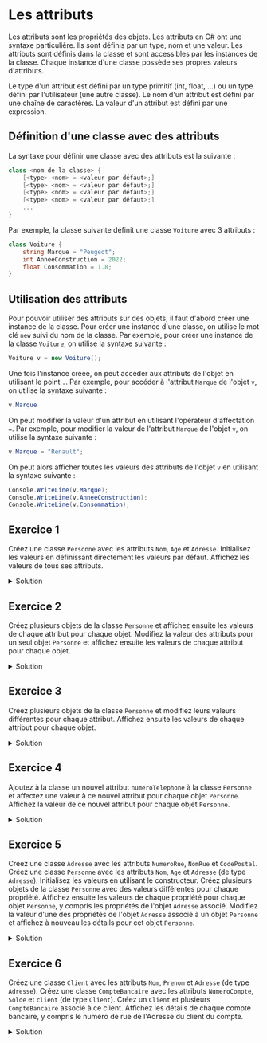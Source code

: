 # Les attributs

Les attributs sont les propriétés des objets. Les attributs en C# ont une syntaxe particulière. Ils sont définis par un type, nom et une valeur. Les attributs sont définis dans la classe et sont accessibles par les instances de la classe. Chaque instance d'une classe possède ses propres valeurs d'attributs. 

Le type d'un attribut est défini par un type primitif (int, float,  ...) ou un type défini par l'utilisateur (une autre classe). Le nom d'un attribut est défini par une chaîne de caractères. La valeur d'un attribut est défini par une expression.

## Définition d'une classe avec des attributs

La syntaxe pour définir une classe avec des attributs est la suivante :

```csharp
class <nom de la classe> {
    [<type> <nom> = <valeur par défaut>;] 
    [<type> <nom> = <valeur par défaut>;] 
    [<type> <nom> = <valeur par défaut>;] 
    [<type> <nom> = <valeur par défaut>;] 
    ...
}
```

Par exemple, la classe suivante définit une classe `Voiture` avec 3 attributs :

```csharp
class Voiture {
    string Marque = "Peugeot";
    int AnneeConstruction = 2022;
    float Consommation = 1.8;
}
```

## Utilisation des attributs

Pour pouvoir utiliser des attributs sur des objets, il faut d'abord créer une instance de la classe. Pour créer une instance d'une classe, on utilise le mot clé `new` suivi du nom de la classe. Par exemple, pour créer une instance de la classe `Voiture`, on utilise la syntaxe suivante :

```csharp
Voiture v = new Voiture();
```

Une fois l'instance créée, on peut accéder aux attributs de l'objet en utilisant le point `.`. Par exemple, pour accéder à l'attribut `Marque` de l'objet `v`, on utilise la syntaxe suivante :

```csharp
v.Marque
```

On peut modifier la valeur d'un attribut en utilisant l'opérateur d'affectation `=`. Par exemple, pour modifier la valeur de l'attribut `Marque` de l'objet `v`, on utilise la syntaxe suivante :

```csharp
v.Marque = "Renault";
```

On peut alors afficher toutes les valeurs des attributs de l'objet `v` en utilisant la syntaxe suivante :

```csharp
Console.WriteLine(v.Marque);
Console.WriteLine(v.AnneeConstruction);
Console.WriteLine(v.Consommation);
```




## Exercice 1

Créez une classe ```Personne``` avec les attributs ```Nom```, ```Age``` et ```Adresse```. Initialisez les valeurs en définissant directement les valeurs par défaut. Affichez les valeurs de tous ses attributs.


<details>
	<summary>Solution</summary>

```csharp
class Personne {
    public string Nom = "Dupont";
    public int Age = 20;
    public string Adresse = "1 rue de la paix";
    public static void Main() {
        Personne p = new Personne();
        Console.WriteLine(p.Nom);
        Console.WriteLine(p.Age);
        Console.WriteLine(p.Adresse);
    }
}
```

</details>

## Exercice 2

Créez plusieurs objets de la classe ```Personne``` et affichez ensuite les valeurs de chaque attribut pour chaque objet. Modifiez la valeur des attributs pour un seul objet ```Personne``` et affichez ensuite les valeurs de chaque attribut pour chaque objet.

<details>
    <summary>Solution</summary>

```csharp
class Personne {
    public string Nom = "Dupont";
    public int Age = 20;
    public string Adresse = "1 rue de la paix";

    public static void Main() {
        Personne p1 = new Personne();
        Personne p2 = new Personne();
        Personne p3 = new Personne();
        Console.WriteLine(p1.Nom);
        Console.WriteLine(p1.Age);
        Console.WriteLine(p1.Adresse);
        Console.WriteLine(p2.Nom);
        Console.WriteLine(p2.Age);
        Console.WriteLine(p2.Adresse);
        Console.WriteLine(p3.Nom);
        Console.WriteLine(p3.Age);
        Console.WriteLine(p3.Adresse);
        p1.Nom = "Dupond";
        p1.Age = 30;
        p1.Adresse = "2 rue de la paix";
        Console.WriteLine(p1.Nom);
        Console.WriteLine(p1.Age);
        Console.WriteLine(p1.Adresse);
        Console.WriteLine(p2.Nom);
        Console.WriteLine(p2.Age);
        Console.WriteLine(p2.Adresse);
        Console.WriteLine(p3.Nom);
        Console.WriteLine(p3.Age);
        Console.WriteLine(p3.Adresse);
    }
}
```

On peut remarquer que les valeurs des attributs de l'objet ```p2``` et ```p3``` n'ont pas été modifiées.

</details>


## Exercice 3

Créez plusieurs objets de la classe ```Personne``` et modifiez leurs valeurs différentes pour chaque attribut. Affichez ensuite les valeurs de chaque attribut pour chaque objet.

<details>
    <summary>Solution</summary>

```csharp
class Personne {
    public string Nom = "Dupont";
    public int Age = 20;
    public string Adresse = "1 rue de la paix";

    public static void Main() {
        Personne p1 = new Personne();
        Personne p2 = new Personne();
        Personne p3 = new Personne();
        p1.Nom = "Dupond";
        p1.Age = 30;
        p1.Adresse = "2 rue de la paix";
        p2.Nom = "Durand";
        p2.Age = 40;
        p2.Adresse = "3 rue de la paix";
        p3.Nom = "Martin";
        p3.Age = 50;
        p3.Adresse = "4 rue de la paix";

        Console.WriteLine(p1.Nom);
        Console.WriteLine(p1.Age);
        Console.WriteLine(p1.Adresse);
        Console.WriteLine(p2.Nom);
        Console.WriteLine(p2.Age);
        Console.WriteLine(p2.Adresse);
        Console.WriteLine(p3.Nom);
        Console.WriteLine(p3.Age);
        Console.WriteLine(p3.Adresse);
    }
}
```

</details>

## Exercice 4

Ajoutez à la classe un nouvel attribut ```numeroTelephone``` à la classe ```Personne``` et affectez une valeur à ce nouvel attribut pour chaque objet ```Personne```. Affichez la valeur de ce nouvel attribut pour chaque objet ```Personne```.

<details>
    <summary>Solution</summary>

```csharp
class Personne {
    public string Nom = "Dupont";
    public int Age = 20;
    public string Adresse = "1 rue de la paix";
    public string numeroTelephone = "0123456789";
    
    public static void Main() {
        Personne p1 = new Personne();
        Personne p2 = new Personne();
        Personne p3 = new Personne();
        p1.Nom = "Dupond";
        p1.Age = 30;
        p1.Adresse = "2 rue de la paix";
        p1.numeroTelephone = "0123456788";
        p2.Nom = "Durand";
        p2.Age = 40;
        p2.Adresse = "3 rue de la paix";
        p2.numeroTelephone = "0123456787";
        p3.Nom = "Martin";
        p3.Age = 50;
        p3.Adresse = "4 rue de la paix";
        p3.numeroTelephone = "0123456786";
        Console.WriteLine(p1.numeroTelephone);
        Console.WriteLine(p2.numeroTelephone);
        Console.WriteLine(p3.numeroTelephone);
    }
}
``` 

</details>

## Exercice 5

Créez une classe ```Adresse``` avec les attributs ```NumeroRue```, ```NomRue``` et ```CodePostal```.
Créez une classe ```Personne``` avec les attributs ```Nom```, ```Age``` et ```Adresse``` (de type ```Adresse```). Initialisez les valeurs en utilisant le constructeur.
Créez plusieurs objets de la classe ```Personne``` avec des valeurs différentes pour chaque propriété.
Affichez ensuite les valeurs de chaque propriété pour chaque objet ```Personne```, y compris les propriétés de l'objet ```Adresse``` associé.
Modifiez la valeur d'une des propriétés de l'objet ```Adresse``` associé à un objet ```Personne``` et affichez à nouveau les détails pour cet objet ```Personne```.

<details>
    <summary>Solution</summary>

```csharp
class Adresse {
    public int NumeroRue;
    public string NomRue;
    public string CodePostal;
}

class Personne {
    public string Nom;
    public int Age;
    public Adresse Adresse;
}

class Program {
    static void Main() {
        Adresse a1 = new Adresse();
        a1.NumeroRue = 1;
        a1.NomRue = "rue de la paix";
        a1.CodePostal = "75000";

        Personne p1 = new Personne();
        p1.Nom = "Dupont";
        p1.Age = 20;
        p1.Adresse = a1;

        Console.WriteLine(p1.Nom);
        Console.WriteLine(p1.Age);
        Console.WriteLine(p1.Adresse.NumeroRue);
        Console.WriteLine(p1.Adresse.NomRue);
        Console.WriteLine(p1.Adresse.CodePostal);

        a1.NumeroRue = 2;

        Console.WriteLine(p1.Nom);
        Console.WriteLine(p1.Age);
        Console.WriteLine(p1.Adresse.NumeroRue);
        Console.WriteLine(p1.Adresse.NomRue);
        Console.WriteLine(p1.Adresse.CodePostal);
    }
}
```

</details>

## Exercice 6

Créez une classe ```Client``` avec les attributs ```Nom```, ```Prenom``` et ```Adresse``` (de type ```Adresse```). Créez une classe ```CompteBancaire``` avec les attributs ```NumeroCompte```, ```Solde``` et ```client``` (de type ```Client```). Créez un ```Client``` et plusieurs ```CompteBancaire``` associé à ce client.  Affichez les détails de chaque compte bancaire, y compris le numéro de rue de l'Adresse du client du compte.

<details>
    <summary>Solution</summary>

```csharp
class Adresse {
    public int NumeroRue;
    public string NomRue;
    public string CodePostal;
}

class Client {
    public string Nom;
    public string Prenom;
    public Adresse Adresse;
}

class CompteBancaire {
    public string NumeroCompte;
    public double Solde;
    public Client Client;
}

class Program {
    public static void Main() {
        Adresse a1 = new Adresse();
        a1.NumeroRue = 1;
        a1.NomRue = "rue de la paix";
        a1.CodePostal = "75000";

        Client c1 = new Client();
        c1.Nom = "Dupont";
        c1.Prenom = "Jean";
        c1.Adresse = a1;

        CompteBancaire cb1 = new CompteBancaire();
        cb1.NumeroCompte = "123456789";
        cb1.Solde = 1000;
        cb1.Client = c1;

        CompteBancaire cb2 = new CompteBancaire();
        cb2.NumeroCompte = "987654321";
        cb2.Solde = 2000;
        cb2.Client = c1;

        Console.WriteLine(cb1.NumeroCompte);
        Console.WriteLine(cb1.Solde);
        Console.WriteLine(cb1.Client.Nom);
        Console.WriteLine(cb1.Client.Prenom);
        Console.WriteLine(cb1.Client.Adresse.NumeroRue);
        Console.WriteLine(cb1.Client.Adresse.NomRue);
        Console.WriteLine(cb1.Client.Adresse.CodePostal);

        Console.WriteLine(cb2.NumeroCompte);
        Console.WriteLine(cb2.Solde);
        Console.WriteLine(cb2.Client.Nom);
        Console.WriteLine(cb2.Client.Prenom);
        Console.WriteLine(cb2.Client.Adresse.NumeroRue);
        Console.WriteLine(cb2.Client.Adresse.NomRue);
        Console.WriteLine(cb2.Client.Adresse.CodePostal);
    }
}
```

</details>
